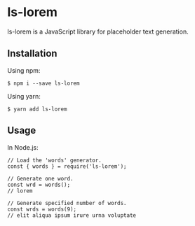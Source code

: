 # ls-lorem

ls-lorem is a JavaScript library for placeholder text generation.

## Installation

Using npm:

```
$ npm i --save ls-lorem
```

Using yarn:

```
$ yarn add ls-lorem
```

## Usage

In Node.js:

```
// Load the 'words' generator.
const { words } = require('ls-lorem');

// Generate one word.
const wrd = words();
// lorem

// Generate specified number of words.
const wrds = words(9);
// elit aliqua ipsum irure urna voluptate
```
